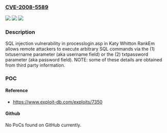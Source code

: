 ### [CVE-2008-5589](https://cve.mitre.org/cgi-bin/cvename.cgi?name=CVE-2008-5589)
![](https://img.shields.io/static/v1?label=Product&message=n%2Fa&color=blue)
![](https://img.shields.io/static/v1?label=Version&message=n%2Fa&color=blue)
![](https://img.shields.io/static/v1?label=Vulnerability&message=n%2Fa&color=brighgreen)

### Description

SQL injection vulnerability in processlogin.asp in Katy Whitton RankEm allows remote attackers to execute arbitrary SQL commands via the (1) txtusername parameter (aka username field) or the (2) txtpassword parameter (aka password field).  NOTE: some of these details are obtained from third party information.

### POC

#### Reference
- https://www.exploit-db.com/exploits/7350

#### Github
No PoCs found on GitHub currently.

